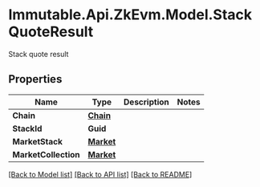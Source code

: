 # Immutable.Api.ZkEvm.Model.StackQuoteResult
Stack quote result

## Properties

Name | Type | Description | Notes
------------ | ------------- | ------------- | -------------
**Chain** | [**Chain**](Chain.md) |  | 
**StackId** | **Guid** |  | 
**MarketStack** | [**Market**](Market.md) |  | 
**MarketCollection** | [**Market**](Market.md) |  | 

[[Back to Model list]](../README.md#documentation-for-models) [[Back to API list]](../README.md#documentation-for-api-endpoints) [[Back to README]](../README.md)

